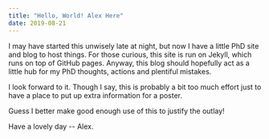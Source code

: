 ```yaml
---
title: "Hello, World! Alex Here"
date: 2019-08-21
---
```


I may have started this unwisely late at night, but now I have a little PhD site and blog to host things. For those curious, this site is run on Jekyll, which runs on top of GitHub pages. Anyway, this blog should hopefully act as a little hub for my PhD thoughts, actions and plentiful mistakes. 

I look forward to it. Though I say, this is probably a bit too much effort just to have a place to put up extra information for a poster. 

Guess I better make good enough use of this to justify the outlay!

Have a lovely day -- Alex.

